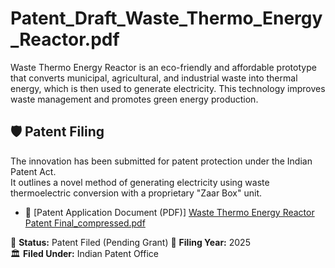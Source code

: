 # Patent_Draft_Waste_Thermo_Energy_Reactor.pdf
Waste Thermo Energy Reactor is an eco-friendly and affordable prototype that converts municipal, agricultural, and industrial waste into thermal energy, which is then used to generate electricity. This technology improves waste management and promotes green energy production.
## 🛡 Patent Filing

The innovation has been submitted for patent protection under the Indian Patent Act.  
It outlines a novel method of generating electricity using waste thermoelectric conversion with a proprietary "Zaar Box" unit.

- 📄 [Patent Application Document (PDF)]
[Waste Thermo Energy Reactor Patent Final_compressed.pdf](https://github.com/user-attachments/files/21488034/Waste.Thermo.Energy.Reactor.Patent.Final_compressed.pdf)

📌 **Status:** Patent Filed (Pending Grant)
📅 **Filing Year:** 2025  
🏛 **Filed Under:** Indian Patent Office  
